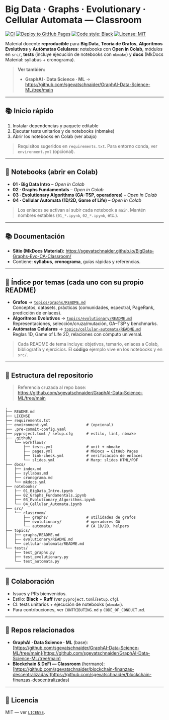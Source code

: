 # Big Data · Graphs · Evolutionary · Cellular Automata — Classroom

[![CI](https://github.com/sgevatschnaider/BigData-Graphs-Evo-CA-Classroom/actions/workflows/tests.yml/badge.svg)](https://github.com/sgevatschnaider/BigData-Graphs-Evo-CA-Classroom/actions/workflows/tests.yml)
[![Deploy to GitHub Pages](https://github.com/sgevatschnaider/BigData-Graphs-Evo-CA-Classroom/actions/workflows/pages.yml/badge.svg)](https://github.com/sgevatschnaider/BigData-Graphs-Evo-CA-Classroom/actions/workflows/pages.yml)
[![Code style: Black](https://img.shields.io/badge/code%20style-black-000000.svg)](https://github.com/psf/black)
[![License: MIT](https://img.shields.io/badge/License-MIT-yellow.svg)](LICENSE)

Material docente **reproducible** para **Big Data**, **Teoría de Grafos**, **Algoritmos Evolutivos** y **Autómatas Celulares**: notebooks con **Open in Colab**, módulos en `src/`, **tests** (incluye ejecución de notebooks con `nbmake`) y **docs** (MkDocs Material: syllabus + cronograma).

> **Ver también:**
> - **GraphAI · Data Science · ML** → https://github.com/sgevatschnaider/GraphAI-Data-Science-ML/tree/main  
---

## 📚 Inicio rápido

1) Instalar dependencias y paquete editable  
2) Ejecutar tests unitarios y de notebooks (nbmake)  
3) Abrir los notebooks en Colab (ver abajo)

> Requisitos sugeridos en `requirements.txt`. Para entorno conda, ver `environment.yml` (opcional).

---

## 📓 Notebooks (abrir en Colab)

- **01 · Big Data Intro** – _Open in Colab_  
- **02 · Graphs Fundamentals** – _Open in Colab_  
- **03 · Evolutionary Algorithms (GA–TSP, operadores)** – _Open in Colab_  
- **04 · Cellular Automata (1D/2D, Game of Life)** – _Open in Colab_

> Los enlaces se activan al subir cada notebook a `main`. Mantén nombres estables (`01_*.ipynb`, `02_*.ipynb`, etc.).

---

## 📚 Documentación

- **Sitio (MkDocs Material):** https://sgevatschnaider.github.io/BigData-Graphs-Evo-CA-Classroom/  
- Contiene: **syllabus**, **cronograma**, guías rápidas y referencias.

---

## 🧭 Índice por temas (cada uno con su propio README)

- **Grafos** → [`topics/graphs/README.md`](topics/graphs/README.md)  
  Conceptos, datasets, prácticas (comunidades, espectral, PageRank, predicción de enlaces).  
- **Algoritmos Evolutivos** → [`topics/evolutionary/README.md`](topics/evolutionary/README.md)  
  Representaciones, selección/cruza/mutación, GA–TSP y benchmarks.  
- **Autómatas Celulares** → [`topics/cellular-automata/README.md`](topics/cellular-automata/README.md)  
  Reglas 1D, Game of Life 2D, relaciones con cómputo universal.

> Cada README de tema incluye: objetivos, temario, enlaces a Colab, bibliografía y ejercicios. El **código** ejemplo vive en los notebooks y en `src/`.

---

## 🔧 Estructura del repositorio

> Referencia cruzada al repo base:  
> https://github.com/sgevatschnaider/GraphAI-Data-Science-ML/tree/main

```text
.
├── README.md
├── LICENSE
├── requirements.txt
├── environment.yml                 # (opcional)
├── .pre-commit-config.yaml
├── pyproject.toml / setup.cfg      # estilo, lint, nbmake
├── .github/
│   └── workflows/
│       ├── tests.yml               # unit + nbmake
│       ├── pages.yml               # MkDocs → GitHub Pages
│       ├── link-check.yml          # verificación de enlaces
│       └── slides.yml              # Marp: slides HTML/PDF
├── docs/
│   ├── index.md
│   ├── syllabus.md
│   ├── cronograma.md
│   └── mkdocs.yml
├── notebooks/
│   ├── 01_BigData_Intro.ipynb
│   ├── 02_Graphs_Fundamentals.ipynb
│   ├── 03_Evolutionary_Algorithms.ipynb
│   └── 04_Cellular_Automata.ipynb
├── src/
│   └── classroom/
│       ├── graphs/                 # utilidades de grafos
│       ├── evolutionary/           # operadores GA
│       └── automata/               # CA 1D/2D, helpers
├── topics/
│   ├── graphs/README.md
│   ├── evolutionary/README.md
│   └── cellular-automata/README.md
└── tests/
    ├── test_graphs.py
    ├── test_evolutionary.py
    └── test_automata.py
````

---

## 🤝 Colaboración

* Issues y PRs bienvenidos.
* Estilo: **Black** + **Ruff** (ver `pyproject.toml`/`setup.cfg`).
* CI: tests unitarios + ejecución de notebooks (`nbmake`).
* Para contribuciones, ver `CONTRIBUTING.md` y `CODE_OF_CONDUCT.md`.

---

## 🔗 Repos relacionados

* **GraphAI · Data Science · ML** (base):
  [https://github.com/sgevatschnaider/GraphAI-Data-Science-ML/tree/main](https://github.com/sgevatschnaider/GraphAI-Data-Science-ML/tree/main)
* **Blockchain & DeFi — Classroom** (hermano):
  [https://github.com/sgevatschnaider/blockchain-finanzas-descentralizadas](https://github.com/sgevatschnaider/blockchain-finanzas-descentralizadas)

---

## 📄 Licencia

MIT — ver [`LICENSE`](LICENSE).


